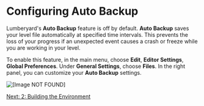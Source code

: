 # Configuring Auto Backup<a name="understanding-auto-backup"></a>

Lumberyard's **Auto Backup** feature is off by default\. **Auto Backup** saves your level file automatically at specified time intervals\. This prevents the loss of your progress if an unexpected event causes a crash or freeze while you are working in your level\. 

To enable this feature, in the main menu, choose **Edit**, **Editor Settings**, **Global Preferences**\. Under **General Settings**, choose **Files**\. In the right panel, you can customize your **Auto Backup** settings\.

![\[Image NOT FOUND\]](http://docs.aws.amazon.com/lumberyard/latest/gettingstartedguide/images/understanding-auto-backup.png)

[Next: 2: Building the Environment](creating-environment.md)